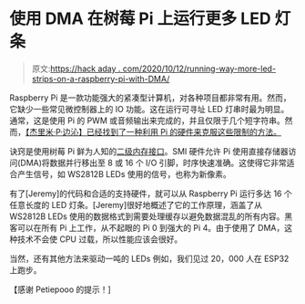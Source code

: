 # 使用 DMA 在树莓 Pi 上运行更多 LED 灯条

> 原文:[https://hack aday . com/2020/10/12/running-way-more-led-strips-on-a-raspberry-pi-with-DMA/](https://hackaday.com/2020/10/12/running-way-more-led-strips-on-a-raspberry-pi-with-dma/)

Raspberry Pi 是一款功能强大的紧凑型计算机，对各种项目都非常有用。然而，它缺少一些常见微控制器上的 IO 功能。这在运行可寻址 LED 灯串时最为明显。通常，这是使用 Pi 的 PWM 或音频输出来完成的，并且仅限于几个短字符串。然而，[【杰里米·P·边沁】已经找到了一种利用 Pi 的硬件来克服这些限制的方法。](https://iosoft.blog/2020/09/29/raspberry-pi-multi-channel-ws2812/)

诀窍是使用树莓 Pi 鲜为人知的[二级内存接口](https://iosoft.blog/2020/07/16/raspberry-pi-smi/)。SMI 硬件允许 Pi 使用直接存储器访问(DMA)将数据并行移出至 8 或 16 个 I/O 引脚，时序快速准确。这使得它非常适合产生信号，如 WS2812B LEDs 使用的信号，也称为新像素。

有了[Jeremy]的代码和合适的支持硬件，就可以从 Raspberry Pi 运行多达 16 个任意长度的 LED 灯条。[Jeremy]很好地概述了它的工作原理，涵盖了从 WS2812B LEDs 使用的数据格式到需要处理缓存以避免数据混乱的所有内容。黑客可以在所有 Pi 上工作，从不起眼的 Pi 0 到强大的 Pi 4。由于使用了 DMA，这种技术不会使 CPU 过载，所以性能应该会很好。

当然，还有其他方法来驱动一吨的 LEDs 例如，我们见过 20，000 人在 ESP32 上跑步。

【感谢 Petiepooo 的提示！]